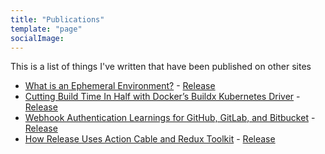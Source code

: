 ```yaml
---
title: "Publications"
template: "page"
socialImage:
---
```


This is a list of things I've written that have been published on other sites

- [What is an Ephemeral Environment?](https://releasehub.com/ephemeral-environments) - [Release](https://releasehub.com)
- [Cutting Build Time In Half with Docker’s Buildx Kubernetes Driver](https://releasehub.com/blog/cutting-build-time-in-half-docker-buildx-kubernetes) - [Release](https://releasehub.com)
- [Webhook Authentication Learnings for GitHub, GitLab, and Bitbucket](https://releasehub.com/blog/webhook-authentication-learnings) - [Release](https://releasehub.com)
- [How Release Uses Action Cable and Redux Toolkit](https://releasehub.com/blog/how-release-uses-action-cable-redux-toolkit) - [Release](https://releasehub.com)
